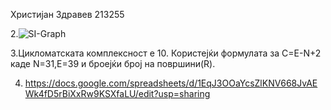 Христијан Здравев 213255 

2.![SI-Graph](https://github.com/hristijanZdravev/SI_2024_lab2_213255/assets/165409790/286c8f7f-ac4c-40c2-a5ae-0465097f91f3)

3.Цикломатската комплексност е 10. Користејќи формулата за C=E-N+2 каде N=31,E=39 и броејќи број на површини(R).

4. https://docs.google.com/spreadsheets/d/1EqJ3OOaYcsZlKNV668JvAEWk4fD5rBiXxRw9KSXfaLU/edit?usp=sharing

